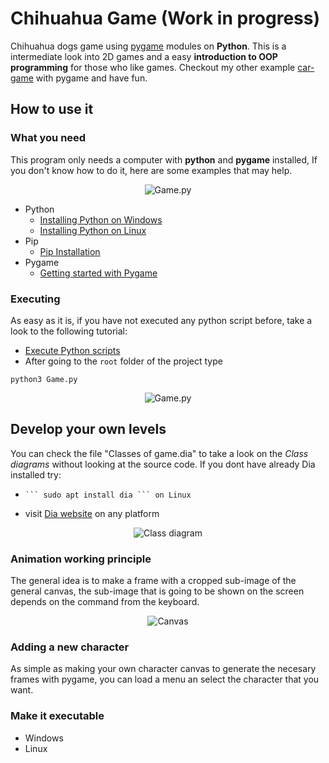 # Chihuahua Game (Work in progress)

Chihuahua dogs game using [pygame](https://www.pygame.org/news) modules on **Python**.
This is a intermediate look into 2D games and a easy **introduction to OOP programming** for those who like games.
Checkout my other example [car-game](https://github.com/uma-dev/car-game) with pygame and have fun.

## How to use it

### What you need

This program only needs a computer with **python** and **pygame** installed, If you don't know how to do it, here are some examples that may help.

<p align="center">
 <img alt="Game.py" src="https://user-images.githubusercontent.com/22565959/215545981-3a106e1a-6674-49c9-b493-a059da383bf4.png">
</p>

- Python
  - [Installing Python on Windows](https://learn.microsoft.com/en-us/windows/python/beginners)
  - [Installing Python on Linux](https://docs.python-guide.org/starting/install3/linux/)
- Pip
  - [Pip Installation](https://pip.pypa.io/en/stable/installation/)
- Pygame
  - [Getting started with Pygame](https://www.pygame.org/wiki/GettingStarted)

### Executing

As easy as it is, if you have not executed any python script before, take a look to the following tutorial:

- [Execute Python scripts](https://pythonbasics.org/execute-python-scripts/)
- After going to the `root` folder of the project type

```
python3 Game.py
```

<p align="center">
 <img alt="Game.py" src="https://user-images.githubusercontent.com/22565959/215546502-d1f4a86c-70ad-4ddd-95a5-32db8f98188f.png">
</p>

## Develop your own levels

You can check the file "Classes of game.dia" to take a look on the _Class diagrams_ without looking at the source code.
If you dont have already Dia installed try:

-     ``` sudo apt install dia ``` on Linux
- visit [Dia website](http://dia-installer.de/) on any platform

<p align="center">
 <img alt="Class diagram" src="https://user-images.githubusercontent.com/22565959/215545446-4c557d95-b2c1-4878-96be-ac669e9e4e3f.png">
</p>

### Animation working principle

The general idea is to make a frame with a cropped sub-image of the general canvas, the sub-image that is going to be shown on the screen depends on the command from the keyboard.

<p align="center">
 <img alt="Canvas" src="https://user-images.githubusercontent.com/22565959/216153341-489e8766-e9f3-4882-bef6-65a41cce2931.png">
</p>

### Adding a new character

As simple as making your own character canvas to generate the necesary frames with pygame, you can load a menu an select the character that you want.

### Make it executable

- Windows
- Linux
